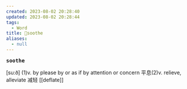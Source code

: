 ```yaml
---
created: 2023-08-02 20:28:40
updated: 2023-08-02 20:28:44
tags:
  - Word
title: 📖soothe
aliases:
  - null
---
```


<pre><strong>soothe</strong></pre>
[su:ð]
(1)v. by please by or as if by attention or concern 平息(2)v. relieve, alleviate 减轻
[[deflate]]
